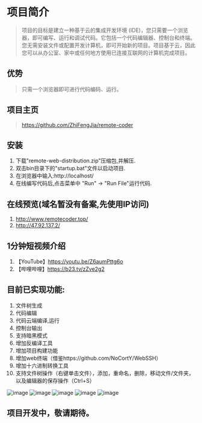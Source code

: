 # 项目简介
> 项目的目标是建立一种基于云的集成开发环境 (IDE)，您只需要一个浏览器，即可编写、运行和调试代码。它包括一个代码编辑器、控制台和终端。
> 您无需安装文件或配置开发计算机，即可开始新的项目。项目基于云，因此您可以从办公室、家中或任何地方使用已连接互联网的计算机完成项目。

## 优势
> 只需一个浏览器即可进行代码编码、运行。

## 项目主页
> https://github.com/ZhiFengJia/remote-coder

## 安装
1. 下载"remote-web-distribution.zip"压缩包,并解压.
2. 双击bin目录下的"startup.bat"文件以启动项目.
3. 在浏览器中输入:http://localhost/
4. 在线编写代码后,点击菜单中 "Run" -> "Run File"运行代码.

## 在线预览(域名暂没有备案,先使用IP访问)
1. http://www.remotecoder.top/
2. http://47.92.137.2/

## 1分钟短视频介绍
1. 【YouTube】https://youtu.be/Z6aumPttg6o
2. 【哔哩哔哩】https://b23.tv/zZve2g2

## 目前已实现功能:
1. 文件树生成
2. 代码编辑
3. 代码云端编译,运行
4. 控制台输出
5. 支持暗黑模式
6. 增加反编译工具
7. 增加项目构建功能
8. 增加web终端（借鉴https://github.com/NoCortY/WebSSH）
9. 增加十六进制转换工具
10. 支持文件树操作（右键单击文件），添加，重命名，删除，移动文件/文件夹，以及编辑器的保存操作（Ctrl+S）

![image](https://user-images.githubusercontent.com/28912477/146290885-930be76f-aec8-49b4-ad13-17e09c595d82.png)
![image](https://user-images.githubusercontent.com/28912477/146290994-35e802b6-6e51-4f41-92df-109b59f5fa11.png)
![image](https://user-images.githubusercontent.com/28912477/146495024-d956b3d0-2cc6-4417-8a74-6efffd9a4151.png)
![image](https://user-images.githubusercontent.com/28912477/146495034-89329bd8-e333-4e20-a25c-4a81368d8a13.png)
![image](https://user-images.githubusercontent.com/28912477/146532599-1d1154a6-9c70-4a0f-af98-e0f91dcc012a.png)


## 项目开发中，敬请期待。
